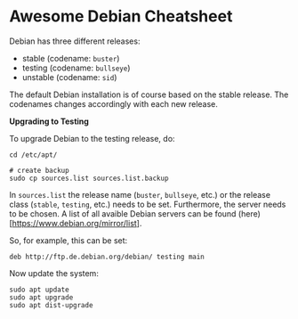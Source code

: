 # Awesome Debian Cheatsheet

Debian has three different releases:

- stable (codename: `buster`)
- testing (codename: `bullseye`)
- unstable (codename: `sid`)

The default Debian installation is of course based on the stable release.
The codenames changes accordingly with each new release.


**Upgrading to Testing**

To upgrade Debian to the testing release, do:
```
cd /etc/apt/

# create backup
sudo cp sources.list sources.list.backup
```

In `sources.list` the release name (`buster`, `bullseye`, etc.) or the release class (`stable`, `testing`, etc.) needs to be set.
Furthermore, the server needs to be chosen. 
A list of all avaible Debian servers can be found (here)[https://www.debian.org/mirror/list].


So, for example, this can be set:
```
deb http://ftp.de.debian.org/debian/ testing main
```

Now update the system:
```
sudo apt update
sudo apt upgrade
sudo apt dist-upgrade
```
